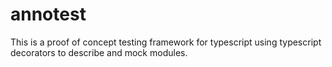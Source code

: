 # annotest

This is a proof of concept testing framework for typescript using typescript decorators to describe and mock modules.
